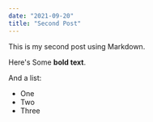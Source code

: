 ```yaml
---
date: "2021-09-20"
title: "Second Post"
---
```


This is my second post using Markdown.

Here's Some __bold text__.

And a list:


* One
* Two
* Three

